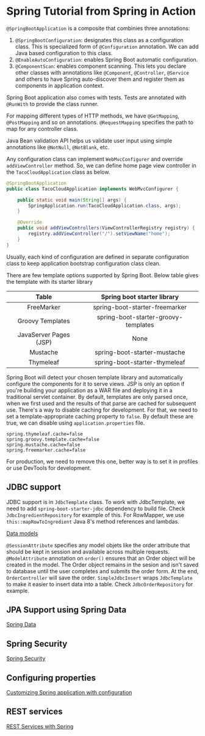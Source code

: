# Spring Tutorial from Spring in Action

`@SpringBootApplication` is a composite that combinies three annotations:

1. `@SpringBootConfiguration`: designates this class as a configuration class. This is specialized form of `@Configuration` annotation. We can add Java based configuration to this class.
2. `@EnableAutoConfiguration`: enables Spring Boot automatic configuration.
3. `@ComponentScan`: enables component scanning. This lets you declare other classes with annotations like `@Component`, `@Controller`, `@Service` and others to have Spring auto-discover them and register them as components in application context. 

Spring Boot application also comes with tests. Tests are annotated with `@RunWith` to provide the class runner.

For mapping different types of HTTP methods, we have `@GetMapping`, `@PostMapping` and so on annotations. `@RequestMapping` specifies the path to map for any controller class.

Java Bean validation API helps us validate user input using simple annotations like `@NotNull`, `@NotBlank`, etc.

Any configuration class can implement `WebMvcConfigurer` and override `addViewController` method. So, we can define home page view controller in the `TacoCloudApplication` class as below.

```java
@SpringBootApplication
public class TacoCloudApplication implements WebMvcConfigurer {

	public static void main(String[] args) {
		SpringApplication.run(TacoCloudApplication.class, args);
	}

	@Override
	public void addViewControllers(ViewControllerRegistry registry) {
		registry.addViewController("/").setViewName("home");
	}
}
```

Usually, each kind of configuration are defined in separate configuration class to keep application bootstrap configuration class clean.

There are few template options supported by Spring Boot. Below table gives the template with its starter library

| Table | Spring boot starter library |
|:---------:|:-------:|
|FreeMarker | spring-boot-starter-freemarker |
| Groovy Templates | spring-boot-starter-groovy-templates |
| JavaServer Pages (JSP) | None |
| Mustache | spring-boot-starter-mustache |
| Thymeleaf | spring-boot-starter-thymeleaf |

Spring Boot will detect your chosen template library and automatically configure the components for it to serve views. JSP is only an option if you're building your application as a WAR file and deploying it in a traditional servlet container. By default, templates are only parsed once, when we first used and the results of that parse are cached for subsequent use. There's a way to disable caching for development. For that, we need to set a template-appropriate caching property to `false`. By default these are true, we can disable using `application.properties` file.

```
spring.thymeleaf.cache=false
spring.groovy.template.cache=false
spring.mustache.cache=false
spring.freemarker.cache=false
```

For production, we need to remove this one, better way is to set it in profiles or use DevTools for development.

## JDBC support

JDBC support is in `JdbcTemplate` class. To work with JdbcTemplate, we need to add `spring-boot-starter-jdbc` dependency to build file. Check `JdbcIngredientRepository` for example of this. For RowMapper, we use `this::mapRowToIngredient` Java 8's method references and lambdas.

[Data models](notes/models.md)

`@SessionAttribute` specifies any model objets like the order attribute that should be kept in session and available across multiple requests. `@ModelAttribute` annotation on `order()` ensures that an Order object will be created in the model. The Order object remains in the sesion and isn't saved to database until the user completes and submits the order form. At the end, `OrderController` will save the order. `SimpleJdbcInsert` wraps `JdbcTemplate` to make it easier to insert data into a table. Check `JdbcOrderRepository` for example.


## JPA Support using Spring Data

[Spring Data](notes/spring-data.md)

## Spring Security

[Spring Security](notes/spring-security.md)

## Configuring properties

[Customizing Spring application with configuration](notes/config.md)

## REST services

[REST Services with Spring](notes/rest-services.md)